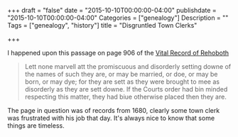 +++
draft = "false"
date = "2015-10-10T00:00:00-04:00"
publishdate = "2015-10-10T00:00:00-04:00"
Categories = ["genealogy"]
Description = ""
Tags = ["genealogy", "history"]
title = "Disgruntled Town Clerks"

+++

I happened upon this passage on page 906 of the [Vital Record of Rehoboth](http://ma-vitalrecords.org/MA/Bristol/Rehoboth/Images/Rehoboth_S906.shtml)

> Lett none marvell att the promiscuous and disorderly setting downe of the names of such they are, or may be married, or doe, or may be born, or may dye; for they are sett as they were brought to mee as disorderly as they are sett downe.  If the Courts order had bin minded respecting this matter, they had biue otherwise placed then they are.

The page in question was of records from 1680, clearly some town clerk was frustrated with his job that day.  It's always nice to know that some things are timeless.
